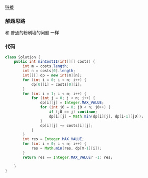 [链接](https://leetcode-cn.com/problems/paint-house-ii/solution/java-shua-dao-liao-di-er-dao-fen-shua-qi-wgmf/)

### 解题思路
和 普通的粉刷墙的问题 一样

### 代码

```java
class Solution {
    public int minCostII(int[][] costs) {
        int m = costs.length;
        int n = costs[0].length;
        int[][] dp = new int[m][n];
        for (int i = 0; i < n; i++) {
            dp[0][i] = costs[0][i];
        }
        for (int i = 1; i < m; i++) {
            for (int j = 0; j < n; j++) {
                dp[i][j] = Integer.MAX_VALUE;
                for (int j0 = 0; j0 < n; j0++) {
                    if (j0 == j) continue;
                    dp[i][j] = Math.min(dp[i][j], dp[i-1][j0]);
                }
                dp[i][j] += costs[i][j];
            }
        }
        int res = Integer.MAX_VALUE;
        for (int i = 0; i < n; i++) {
            res = Math.min(res, dp[m-1][i]);
        }
        return res == Integer.MAX_VALUE? -1: res;

    }
}
```
